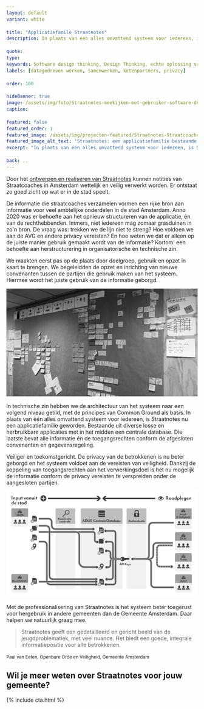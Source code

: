 ```yaml
---
layout: default
variant: white

title: "Applicatiefamile Straatnotes"
description: In plaats van één alles omvattend systeem voor iedereen, is Straatnotes nu een applicatiefamilie geworden. Bestaande uit diverse losse en herbruikbare applicaties met in het midden een centrale database. Die laatste bevat alle informatie én de toegangsrechten conform de afgesloten convenanten en gegevensregeling.

quote:
type:
keywords: Software design thinking, Design Thinking, echte oplossing voor de mensen die het werk doen, privacy, AVG, jeugdoverlast.
labels: [datagedreven werken, samenwerken, ketenpartners, privacy]

order: 100

hideBanner: true
image: /assets/img/foto/Straatnotes-meekijken-met-gebruiker-software-design-thinking.jpg
caption:

featured: false
featured_order: 1
featured_image: /assets/img/projecten-featured/Straatnotes-Straatcoaches-op-Straat-software-jeugdoverlast-terugdringen.jpg
featured_image_alt_text: 'Straatnotes: een applicatiefamilie bestaande uit diverse losse en herbruikbare applicaties met in het midden een centrale database.'
excerpt: "In plaats van één alles omvattend systeem voor iedereen, is Straatnotes nu een applicatiefamilie geworden."

back: ..
---
```

Door het [ontwerpen en realiseren van Straatnotes](https://www.tiltshift.nl/projecten/straatnotes/) kunnen notities van Straatcoaches in Amsterdam wettelijk en veilig verwerkt worden.  Er ontstaat zo goed zicht op wat er in de stad speelt.

De informatie die straatcoaches verzamelen vormen een rijke bron aan informatie voor veel ambtelijke onderdelen in de stad Amsterdam. Anno 2020 was er behoefte aan het opnieuw structureren van de applicatie, én van de rechthebbenden. Immers, niet iedereen mag zomaar grasduinen in zo'n bron. De vraag was: trekken we de lijn niet te streng? Hoe voldoen we aan de AVG en andere privacy vereisten? En hoe weten we dat er alleen op de juiste manier gebruik gemaakt wordt van de informatie? Kortom: een behoefte aan herstructurering in organisatorische én technische zin.

We maakten eerst pas op de plaats door doelgroep, gebruik en opzet in kaart te brengen. We begeleidden de opzet en inrichting van nieuwe convenanten tussen de partijen die gebruik maken van het systeem. Hiermee wordt het juiste gebruik van de informatie geborgd.

<div class="article-image">
    <img src="/assets/img/foto/Straatnotes-opknippen-losse-applicaties.jpg">
</div>

In technische zin hebben we de architectuur van het systeem naar een volgend niveau getild, met de principes van Common Ground als basis. In plaats van één alles omvattend systeem voor iedereen, is Straatnotes nu een applicatiefamilie geworden. Bestaande uit diverse losse en herbruikbare applicaties met in het midden een centrale database. Die laatste bevat alle informatie én de toegangsrechten conform de afgesloten convenanten en gegevensregeling.

Veiliger en toekomstgericht. De privacy van de betrokkenen is nu beter geborgd en het systeem voldoet aan de vereisten van veiligheid. Dankzij de koppeling van toegangsrechten aan het verwerkingsdoel is het nu mogelijk de informatie conform de privacy vereisten te verspreiden onder de aangesloten partijen.

<div class="article-image">
    <img src="/assets/img/foto/Applicatie-familie-Straatnotes-Informatiestromen.png">
</div>

Met de professionalisering van Straatnotes is het systeem beter toegerust voor hergebruik in andere gemeenten dan de Gemeente Amsterdam. Daar helpen we natuurlijk graag mee.

> Straatnotes geeft een gedetailleerd en gericht beeld van de jeugdproblematiek, met veel nuance. Het biedt een goede, integrale informatiepositie voor alle betrokkenen.

<small class="author">Paul van Eeten, Openbare Orde en Veiligheid, Gemeente Amsterdam</small>

<h2 class="mt-4">Wil je meer weten over Straatnotes voor jouw gemeente?</h2>
{% include cta.html %}
